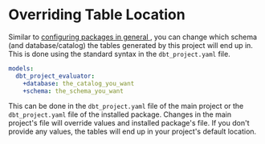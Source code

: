 # Overriding Table Location

Similar to [configuring packages in general ](https://docs.getdbt.com/docs/build/packages#configuring-packages),
you can change which schema (and database/catalog) the tables generated by this project will end up in.
This is done using the standard syntax in the `dbt_project.yaml` file.

```yaml
models:
  dbt_project_evaluator:
    +database: the_catalog_you_want
    +schema: the_schema_you_want
```

This can be done in the `dbt_project.yaml` file of the main project or the `dbt_project.yaml` file of the installed package.
Changes in the main project's file will override values and installed package's file.
If you don't provide any values,
the tables will end up in your project's default location.
